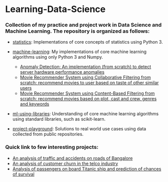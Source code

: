# Learning-Data-Science

### Collection of my practice and project work in Data Science and Machine Learning. The repository is organized as follows:

* [statistics](https://github.com/SupratimH/learning-data-science/tree/master/statistics): Implementations of core concepts of statistics using Python 3.

* [machine-learning](https://github.com/SupratimH/learning-data-science/tree/master/machine-learning): My implementations of core machine learning algorithms using only Python 3 and Numpy.
  * [Anomaly Detection: An implementation (from scratch) to detect server hardware performance anomalies](https://github.com/SupratimH/learning-data-science/blob/master/machine-learning/anomaly-detection.ipynb)
  * [Movie Recommender System using Collaborative Filtering from scratch: recommend movies to user based on taste of other similar users](https://github.com/SupratimH/learning-data-science/blob/master/machine-learning/collaborative-filtering.ipynb)
  * [Movie Recommender System using Content-Based Filtering from scratch: recommend movies based on plot, cast and crew, genres and keywords](https://github.com/SupratimH/learning-data-science/blob/master/machine-learning/collaborative-filtering.ipynb)

* [ml-using-libraries](https://github.com/SupratimH/learning-data-science/tree/master/ml-using-libraries): Understanding of core machine learning algorithms using standard libraries, such as scikit-learn.

* [project-playground](https://github.com/SupratimH/learning-data-science/tree/master/project-playground): Solutions to real world use cases using data collected from public repositories.

### Quick link to few interesting projects:

* [An analysis of traffic and accidents on roads of Bangalore](https://github.com/SupratimH/learning-data-science/blob/master/project-playground/bangalore-road-accident-eda.ipynb)
* [An analysis of customer churn in the telco industry](https://github.com/SupratimH/learning-data-science/blob/master/project-playground/telco-customer-churn-basic-eda.ipynb)
* [Analysis of passengers on board Titanic ship and prediction of chances of survival](https://github.com/SupratimH/learning-data-science/blob/master/project-playground/titanic-disaster-and-survival-eda-and-prediction.ipynb)
